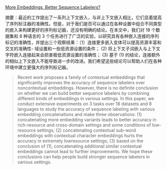 

[More Embeddings, Better Sequence Labelers?](https://aclanthology.org/2020.findings-emnlp.356/)

摘要：最近的工作提出了一系列上下文嵌入，与非上下文嵌入相比，它们显着提高了序列标注器的准确性。但是，对于我们是否可以通过在各种设置中组合不同类型的嵌入来构建更好的序列标记器，还没有明确的结论。在本文中，我们对 18 个数据集和 8 种语言的 3 个任务进行了广泛的实验，以研究具有各种嵌入连接的序列标记的准确性，并提出三个观察结果：（1）连接更多嵌入变体可以提高资源丰富和交叉的准确性- 域设置和一些低资源设置的条件； (2) 将上下文子词嵌入与上下文字符嵌入连接起来会损害极低资源设置的准确性； (3) 基于 (1) 的结论，连接额外的相似上下文嵌入不能导致进一步的改进。我们希望这些结论可以帮助人们在各种环境中建立更强大的序列标记器。
> Recent work proposes a family of contextual embeddings that significantly improves the accuracy of sequence labelers over noncontextual embeddings. However, there is no definite conclusion on whether we can build better sequence labelers by combining different kinds of embeddings in various settings. In this paper, we conduct extensive experiments on 3 tasks over 18 datasets and 8 languages to study the accuracy of sequence labeling with various embedding concatenations and make three observations: (1) concatenating more embedding variants leads to better accuracy in rich-resource and cross-domain settings and some conditions of low-resource settings; (2) concatenating contextual sub-word embeddings with contextual character embeddings hurts the accuracy in extremely lowresource settings; (3) based on the conclusion of (1), concatenating additional similar contextual embeddings cannot lead to further improvements. We hope these conclusions can help people build stronger sequence labelers in various settings.

